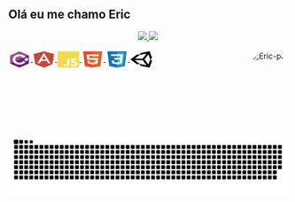 ## Olá eu me chamo Eric

<div align="center">
  <a href="https://github.com/eantoniobr">
  <img height="180em" src="https://github-readme-stats.vercel.app/api?username=eantoniobr&show_icons=true&theme=dark&include_all_commits=true&count_private=true"/>
  <img height="180em" src="https://github-readme-stats.vercel.app/api/top-langs/?username=eantoniobr&layout=compact&langs_count=7&theme=dark"/>
</div>
<div style="display: inline_block"><br>
  <img align="center" alt="Eric-Csharp" height="30" width="40" src="https://raw.githubusercontent.com/devicons/devicon/master/icons/csharp/csharp-original.svg">
  <img align="center" alt="Eric-Angular" height="30" width="40" src="https://raw.githubusercontent.com/devicons/devicon/master/icons/angularjs/angularjs-plain.svg">
  <img align="center" alt="Eric-Js" height="30" width="40" src="https://raw.githubusercontent.com/devicons/devicon/master/icons/javascript/javascript-plain.svg">
  <img align="center" alt="Eric-HTML" height="30" width="40" src="https://raw.githubusercontent.com/devicons/devicon/master/icons/html5/html5-original.svg">
  <img align="center" alt="Eric-CSS" height="30" width="40" src="https://raw.githubusercontent.com/devicons/devicon/master/icons/css3/css3-original.svg">
  <img align="center" alt="Eric-SQL" height="30" width="40" src="https://raw.githubusercontent.com/devicons/devicon/master/icons/unity/unity-original.svg">  
  <img align="right" alt="Eric-pic" height="150" style="border-radius:50px;" src="https://media.discordapp.net/attachments/683760885273067708/911872336653860924/unknown.png">
</div>
  
  ##
 
<div> 
 
  ![Snake animation](https://github.com/eantoniobr/eantoniobr/blob/output/github-contribution-grid-snake.svg)
 
</div>
